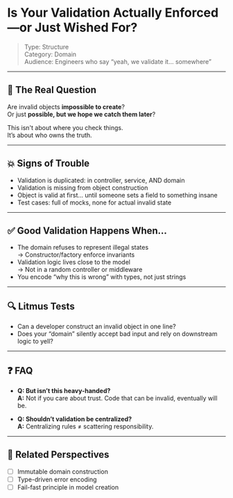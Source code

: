 # Is Your Validation Actually Enforced—or Just Wished For?

> Type: Structure  
> Category: Domain  
> Audience: Engineers who say “yeah, we validate it... somewhere”

---

## 🧠 The Real Question

Are invalid objects **impossible to create**?  
Or just **possible, but we hope we catch them later**?

This isn't about where you check things.  
It’s about who owns the truth.

---

## 💥 Signs of Trouble

- Validation is duplicated: in controller, service, AND domain  
- Validation is missing from object construction  
- Object is valid at first... until someone sets a field to something insane  
- Test cases: full of mocks, none for actual invalid state

---

## ✅ Good Validation Happens When…

- The domain refuses to represent illegal states  
  → Constructor/factory enforce invariants  
- Validation logic lives close to the model  
  → Not in a random controller or middleware  
- You encode “why this is wrong” with types, not just strings

---

## 🔍 Litmus Tests

- Can a developer construct an invalid object in one line?  
- Does your “domain” silently accept bad input and rely on downstream logic to yell?

---

## ❓ FAQ

- **Q: But isn’t this heavy-handed?**  
  **A:** Not if you care about trust. Code that can be invalid, eventually will be.

- **Q: Shouldn’t validation be centralized?**  
  **A:** Centralizing rules ≠ scattering responsibility.

---

## 🔗 Related Perspectives

- [ ] Immutable domain construction  
- [ ] Type-driven error encoding  
- [ ] Fail-fast principle in model creation  
